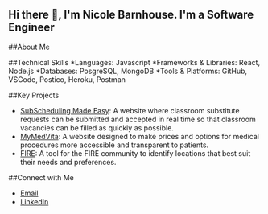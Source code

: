 ## Hi there 👋, I'm Nicole Barnhouse. I'm a Software Engineer

##About Me

##Technical Skills
*Languages: Javascript
*Frameworks & Libraries: React, Node.js
*Databases: PosgreSQL, MongoDB
*Tools & Platforms: GitHub, VSCode, Postico, Heroku, Postman

##Key Projects
* [SubScheduling Made Easy](https://github.com/nbarnhouse/sub-scheduling-app): A website where classroom substitute requests can be submitted and accepted in real time so that classroom vacancies can be filled as quickly as possible.
* [MyMedVita]([https://github.com/AlvinGraham/MyMedVita](https://github.com/nbarnhouse/MyMedVita)): A website designed to make prices and options for medical procedures more accessible and transparent to patients.
* [FIRE](https://github.com/ttram7/fire): A tool for the FIRE community to identify locations that best suit their needs and preferences.

##Connect with Me
* [Email](nicolebarnhouse@gmail.com)
* [LinkedIn](https://www.linkedin.com/in/nicole-barnhouse-8283152a9/)
